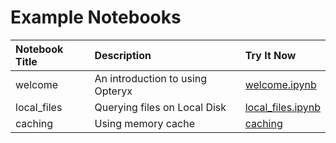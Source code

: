 # Example Notebooks

Notebook Title | Description                       | Try It Now 
:------------- | :-------------------------------- | :------
welcome        | An introduction to using Opteryx  | [welcome.ipynb](welcome.ipynb)
local_files    | Querying files on Local Disk      | [local_files.ipynb](local_files.ipynb)
caching        | Using memory cache                | [caching](caching.ipynb)
